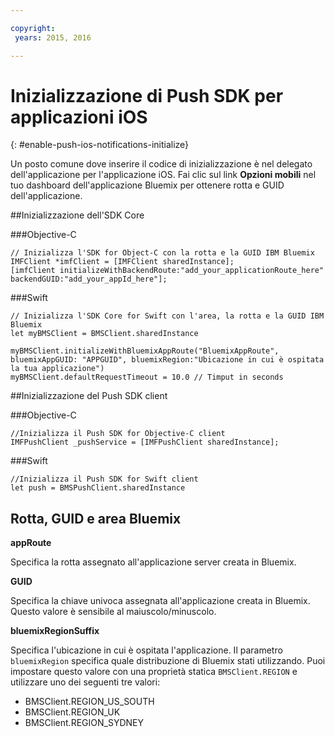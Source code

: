 ```yaml
---

copyright:
 years: 2015, 2016

---
```


# Inizializzazione di Push SDK per applicazioni iOS
{: #enable-push-ios-notifications-initialize}

Un posto comune dove inserire il codice di inizializzazione è nel delegato dell'applicazione per l'applicazione iOS.
Fai clic sul link **Opzioni mobili** nel tuo dashboard dell'applicazione Bluemix
      per ottenere rotta e GUID dell'applicazione.

##Inizializzazione dell'SDK Core

###Objective-C

```
// Inizializza l'SDK for Object-C con la rotta e la GUID IBM Bluemix
IMFClient *imfClient = [IMFClient sharedInstance];
[imfClient initializeWithBackendRoute:"add_your_applicationRoute_here" backendGUID:"add_your_appId_here"];
```

###Swift

```
// Inizializza l'SDK Core for Swift con l'area, la rotta e la GUID IBM Bluemix
let myBMSClient = BMSClient.sharedInstance

myBMSClient.initializeWithBluemixAppRoute("BluemixAppRoute", bluemixAppGUID: "APPGUID", bluemixRegion:"Ubicazione in cui è ospitata la tua applicazione")
myBMSClient.defaultRequestTimeout = 10.0 // Timput in seconds
```

##Inizializzazione del Push SDK client

###Objective-C

```
//Inizializza il Push SDK for Objective-C client
IMFPushClient _pushService = [IMFPushClient sharedInstance];
```

###Swift

```
//Inizializza il Push SDK for Swift client
let push = BMSPushClient.sharedInstance
```

## Rotta, GUID e area Bluemix

**appRoute**

Specifica la rotta assegnato all'applicazione server creata in Bluemix.

**GUID**

Specifica la chiave univoca assegnata all'applicazione creata in Bluemix. Questo valore è
                sensibile al maiuscolo/minuscolo.

**bluemixRegionSuffix**

Specifica l'ubicazione in cui è ospitata l'applicazione. Il parametro `bluemixRegion` specifica quale distribuzione di Bluemix stati utilizzando. Puoi impostare questo valore con una proprietà statica `BMSClient.REGION` e utilizzare uno dei seguenti tre valori:

- BMSClient.REGION_US_SOUTH
- BMSClient.REGION_UK
- BMSClient.REGION_SYDNEY
